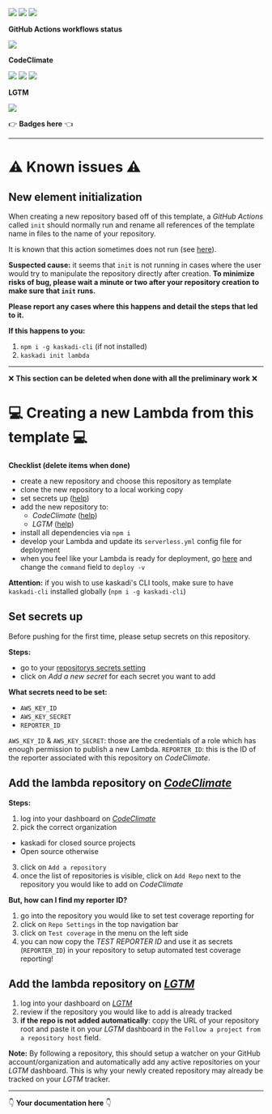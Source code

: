 ![](https://img.shields.io/github/package-json/v/kaskadi/amz-reports-hooks)
![](https://img.shields.io/badge/code--style-standard-blue)
![](https://img.shields.io/github/license/kaskadi/amz-reports-hooks?color=blue)

**GitHub Actions workflows status**

![](https://img.shields.io/github/workflow/status/kaskadi/amz-reports-hooks/deploy?label=deployed&logo=Amazon%20AWS)
<!-- Only for branches which are not release/** or master -->
<!-- ![](https://img.shields.io/github/workflow/status/kaskadi/amz-reports-hooks/syntax-test?label=syntax-test&logo=serverless) -->

**CodeClimate**

[![](https://img.shields.io/codeclimate/maintainability/kaskadi/amz-reports-hooks?label=maintainability&logo=Code%20Climate)](https://codeclimate.com/github/kaskadi/amz-reports-hooks)
[![](https://img.shields.io/codeclimate/tech-debt/kaskadi/amz-reports-hooks?label=technical%20debt&logo=Code%20Climate)](https://codeclimate.com/github/kaskadi/amz-reports-hooks)
[![](https://img.shields.io/codeclimate/coverage/kaskadi/amz-reports-hooks?label=test%20coverage&logo=Code%20Climate)](https://codeclimate.com/github/kaskadi/amz-reports-hooks)

**LGTM**

[![](https://img.shields.io/lgtm/grade/javascript/github/kaskadi/amz-reports-hooks?label=code%20quality&logo=LGTM)](https://lgtm.com/projects/g/kaskadi/amz-reports-hooks/?mode=list&logo=LGTM)

:point_right: **Badges here** :point_left:

****

# :warning: Known issues :warning:

## New element initialization

When creating a new repository based off of this template, a _GitHub Actions_ called `init` should normally run and rename all references of the template name in files to the name of your repository.

It is known that this action sometimes does not run (see [here](https://github.com/kaskadi/template-kaskadi-element/issues/17)).

**Suspected cause:** it seems that `init` is not running in cases where the user would try to manipulate the repository directly after creation. **To minimize risks of bug, please wait a minute or two after your repository creation to make sure that `init` runs.**

**Please report any cases where this happens and detail the steps that led to it.**

**If this happens to you:**
1. `npm i -g kaskadi-cli` (if not installed)
2. `kaskadi init lambda`

****

❌ **This section can be deleted when done with all the preliminary work** ❌

# :computer: Creating a new Lambda from this template :computer:

**Checklist (delete items when done)**
- create a new repository and choose this repository as template
- clone the new repository to a local working copy
- set secrets up ([help](#Set-secrets-up))
- add the new repository to:
  - _CodeClimate_ ([help](#Add-the-lambda-repository-on-CodeClimate))
  - _LGTM_ ([help](#Add-the-lambda-repository-on-LGTM))
- install all dependencies via `npm i`
- develop your Lambda and update its `serverless.yml` config file for deployment
- when you feel like your Lambda is ready for deployment, go [here](./.github/workflows/deploy.yml) and change the `command` field to `deploy -v`

**Attention:** if you wish to use kaskadi's CLI tools, make sure to have `kaskadi-cli` installed globally (`npm i -g kaskadi-cli`)

## Set secrets up

Before pushing for the first time, please setup secrets on this repository.

**Steps:**
- go to your [repositorys secrets setting](../../settings/secrets)
- click on _Add a new secret_ for each secret you want to add

**What secrets need to be set:**
- `AWS_KEY_ID`
- `AWS_KEY_SECRET`
- `REPORTER_ID`

`AWS_KEY_ID` & `AWS_KEY_SECRET`: those are the credentials of a role which has enough permission to publish a new Lambda.
`REPORTER_ID`: this is the ID of the reporter associated with this repository on _CodeClimate_.

## Add the lambda repository on [_CodeClimate_](https://codeclimate.com)

**Steps:**
1. log into your dashboard on [_CodeClimate_](https://codeclimate.com/dashboard)
2. pick the correct organization
  - kaskadi for closed source projects
  - Open source otherwise
3. click on `Add a repository`
4. once the list of repositories is visible, click on `Add Repo` next to the repository you would like to add on _CodeClimate_

**But, how can I find my reporter ID?**

1. go into the repository you would like to set test coverage reporting for
2. click on `Repo Settings` in the top navigation bar
3. click on `Test coverage` in the menu on the left side
4. you can now copy the _TEST REPORTER ID_ and use it as secrets (`REPORTER_ID`) in your repository to setup automated test coverage reporting!

## Add the lambda repository on [_LGTM_](https://lgtm.com)

1. log into your dashboard on [_LGTM_](https://lgtm.com/dashboard)
2. review if the repository you would like to add is already tracked
3. **if the repo is not added automatically**: copy the URL of your repository root and paste it on your _LGTM_ dashboard in the `Follow a project from a repository host` field.

**Note:** By following a repository, this should setup a watcher on your GitHub account/organization and automatically add any active repositories on your _LGTM_ dashboard. This is why your newly created repository may already be tracked on your _LGTM_ tracker.

****

:point_down: **Your documentation here** :point_down:
